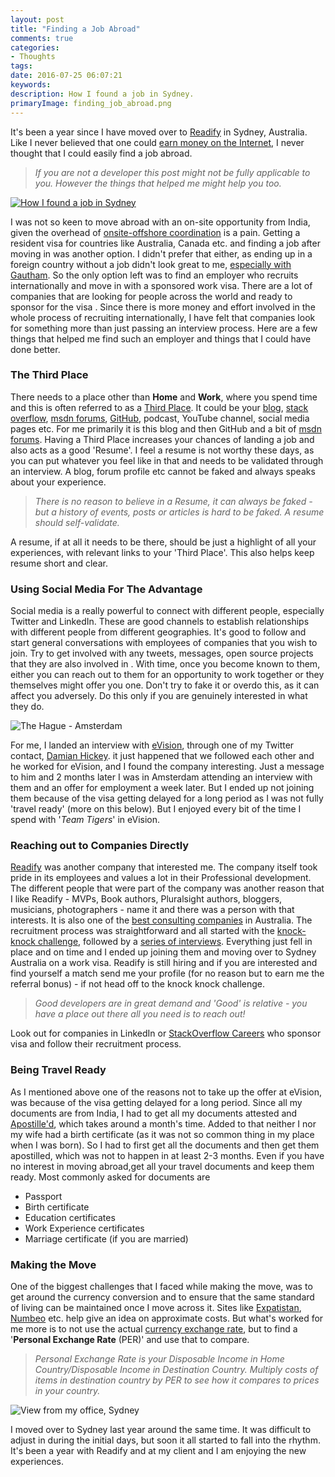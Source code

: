 ```yaml
---
layout: post
title: "Finding a Job Abroad"
comments: true
categories: 
- Thoughts
tags: 
date: 2016-07-25 06:07:21 
keywords: 
description: How I found a job in Sydney.
primaryImage: finding_job_abroad.png
---
```


It's been a year since I have moved over to [Readify](https://readify.net/) in Sydney, Australia. Like I never believed that one could [earn money on the Internet](http://www.rahulpnath.com/blog/getting-started-with-freelancing-jobs-online/), I never thought that I could easily find a job abroad. 

> *If you are not a developer this post might not be fully applicable to you. However the things that helped me might help you too.*

<a href="https://commons.wikimedia.org/wiki/File:Sydney_Opera_house_HDR_Sydney_Australia.jpg">
    <img class="center" alt="How I found a job in Sydney" src="{{ site.images_root}}/finding_job_abroad.png" />
</a>

I was not so keen to move abroad with an on-site opportunity from India, given the overhead of [onsite-offshore coordination](https://en.wikipedia.org/wiki/Global_delivery_model) is a pain. Getting a  resident visa for countries like Australia, Canada etc. and finding a job after moving in was another option. I didn't prefer that either, as ending up in a foreign country without a job didn't look great to me, [especially with Gautham](http://www.rahulpnath.com/blog/life-learnings-after-being-a-parent/). So the only option left was to find an employer who recruits internationally and move in with a sponsored work visa. There are a lot of companies that are looking for people across the world and ready to sponsor for the visa . Since there is more money and effort involved in the whole process of recruiting internationally, I have felt that companies look for something more than just passing an interview process. Here are a few things that helped me find such an employer and things that I could have done better.

### The Third Place ###

There needs to a place other than **Home** and **Work**,  where you spend time and this is often referred to as a [Third Place](http://www.hanselman.com/blog/TheDeveloperTheoryOfTheThirdPlace.aspx). It could be your [blog](http://www.rahulpnath.com/blog/category/blogging/), [stack overflow](http://stackoverflow.com/users/1948745/rahul-p-nath), [msdn forums](http://www.rahulpnath.com/blog/stars-do-count/), [GitHub](https://github.com/rahulpnath), podcast, YouTube channel, social media pages etc. For me primarily it is this blog and then GitHub and a bit of [msdn forums](https://social.msdn.microsoft.com/profile/rahul%20p%20nath?type=forum&referrer=http://social.msdn.microsoft.com/Forums/azure/en-US/home). Having a Third Place increases your chances of landing a job and also acts as a good 'Resume'. I feel a resume is not worthy these days, as you can put whatever you feel like in that and needs to be validated through an interview. A blog, forum profile etc cannot be faked and always speaks about your experience. 

> *There is no reason to believe in a Resume, it can always be faked - but a history of events, posts or articles is hard to be faked. A resume should self-validate.*

A resume, if at all it needs to be there, should be just a highlight of all your experiences, with relevant links to your 'Third Place'. This also helps keep resume short and clear. 

### Using Social Media For The Advantage ###

Social media is a really powerful to connect with different people, especially Twitter and LinkedIn. These are good channels to establish relationships with different people from different geographies. It's good to follow and start general conversations with employees of companies that you wish to join. Try to get involved with any tweets, messages, open source projects that they are also involved in . With time, once you become known to them, either you can reach out to them for an opportunity to work together or they themselves might offer you one. Don't try to fake it or overdo this, as it can affect you adversely. Do this only if you are genuinely interested in what they do.

<img class="center" alt="The Hague - Amsterdam" src="{{ site.images_root}}/amsterdam_thehague.jpg" title="One day in Amsterdam" />

For me, I landed an interview with [eVision](https://www.evision-software.com/), through one of my Twitter contact, [Damian Hickey](https://twitter.com/randompunter). it just happened that we followed each other and he worked for eVision, and I found the company interesting. Just a message to him and 2 months later I was in Amsterdam attending an interview with them and an offer for employment a week later. But I ended up not joining them because of the visa getting delayed for a long period as I was not fully 'travel ready' (more on this below). But I enjoyed every bit of the time I spend with '*Team Tigers*' in eVision.

### Reaching out to Companies Directly

[Readify](https://readify.net/) was another company that interested me. The company itself took pride in its employees and values a lot in their Professional development. The different people that were part of the company was another reason that I like Readify - MVPs, Book authors, Pluralsight authors, bloggers, musicians, photographers - name it and there was a person with that interests. It is also one of the [best consulting companies](https://readify.net/about-us/awards-recognitions/) in Australia. The recruitment process was straightforward and all started with the [knock-knock challenge](https://knockknock.readify.net/), followed by a [series of interviews](https://readify.net/careers/apply-now/technical-consultants/). Everything just fell in place and on time and I ended up joining them and moving over to Sydney Australia on a work visa. Readify is still hiring and if you are interested and find yourself a match send me your profile (for no reason but to earn me the referral bonus) - if not head off to the knock knock challenge.

> *Good developers are in great demand and 'Good' is relative - you have a place out there all you need is to reach out!* 

Look out for companies in LinkedIn or [StackOverflow Careers](http://stackoverflow.com/jobs?location=Sydney%2C%20Australia) who sponsor visa and follow their recruitment process. 

### Being Travel Ready

As I mentioned above one of the reasons not to take up the offer at eVision, was because of the visa getting delayed for a long period. Since all my documents are from India, I had to get all my documents attested and [Apostille'd](https://en.wikipedia.org/wiki/Apostille_Convention), which takes around a month's time. Added to that neither I nor my wife had a birth certificate (as it was not so common thing in my place when I was born). So I had to first get all the documents and then get them apostilled, which was not to happen in at least 2-3 months. Even if you have no interest in moving abroad,get all your travel documents and keep them ready. 
Most commonly asked for documents are    

  - Passport
  - Birth certificate     
  - Education certificates    
  - Work Experience certificates    
  - Marriage certificate (if you are married)   

### Making the Move

One of the biggest challenges that I faced while making the move, was to get around the currency conversion and to ensure that the same standard of living can be maintained once I move across it. Sites like [Expatistan](https://www.expatistan.com/cost-of-living), [Numbeo](http://www.numbeo.com/cost-of-living/) etc. help give an idea on approximate costs. But what's worked for me more is to not use the actual [currency exchange rate](http://www.xe.com/), but to find a '**Personal Exchange Rate** (PER)' and use that to compare.

> *Personal Exchange Rate is your Disposable Income in Home Country/Disposable Income in Destination Country. Multiply costs of items in destination country by PER to see how it compares to prices in your country.*

<img class="center" alt="View from my office, Sydney" src="{{ site.images_root}}/sydney_work.jpg" title="View from my office" />

I moved over to Sydney last year around the same time. It was difficult to adjust in during the initial days, but soon it all started to fall into the rhythm. It's been a year with Readify and at my client and I am enjoying the new experiences.
